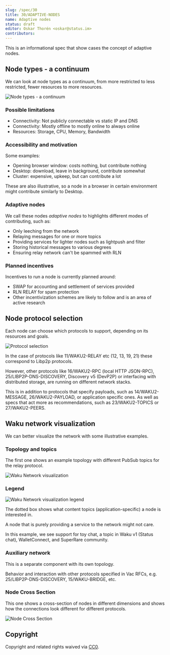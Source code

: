 ```yaml
---
slug: /spec/30
title: 30/ADAPTIVE-NODES
name: Adaptive nodes
status: draft
editor: Oskar Thorén <oskar@status.im>
contributors:
---
```


This is an informational spec that show cases the concept of adaptive nodes.

## Node types - a continuum

We can look at node types as a continuum, from more restricted to less restricted, fewer resources to more resources.

![Node types - a continuum](/rfcs/30/adaptive_node_continuum2.png)

### Possible limitations

- Connectivity: Not publicly connectable vs static IP and DNS
- Connectivity: Mostly offline to mostly online to always online
- Resources: Storage, CPU, Memory, Bandwidth

### Accessibility and motivation

Some examples:

- Opening browser window: costs nothing, but contribute nothing
- Desktop: download, leave in background, contribute somewhat
- Cluster: expensive, upkeep, but can contribute a lot

These are also illustrative, so a node in a browser in certain environment might contribute similarly to Desktop.

### Adaptive nodes

We call these nodes *adaptive nodes* to highlights different modes of contributing, such as:

- Only leeching from the network
- Relaying messages for one or more topics
- Providing services for lighter nodes such as lightpush and filter
- Storing historical messages to various degrees
- Ensuring relay network can't be spammed with RLN

### Planned incentives

Incentives to run a node is currently planned around:

- SWAP for accounting and settlement of services provided
- RLN RELAY for spam protection
- Other incentivization schemes are likely to follow and is an area of active research

## Node protocol selection

Each node can choose which protocols to support, depending on its resources and goals.

![Protocol selection](/rfcs/30/adaptive_node_protocol_selection2.png)

In the case of protocols like 11/WAKU2-RELAY etc (12, 13, 19, 21) these correspond to Libp2p protocols.

However, other protocols like 16/WAKU2-RPC (local HTTP JSON-RPC), 25/LIBP2P-DNS-DISCOVERY, Discovery v5 (DevP2P) or interfacing with distributed storage, are running on different network stacks.

This is in addition to protocols that specify payloads, such as 14/WAKU2-MESSAGE, 26/WAKU2-PAYLOAD, or application specific ones. As well as specs that act more as recommendations, such as 23/WAKU2-TOPICS or 27/WAKU2-PEERS.

## Waku network visualization

We can better visualize the network with some illustrative examples.

### Topology and topics

The first one shows an example topology with different PubSub topics for the relay protocol.

![Waku Network visualization](/rfcs/30/adaptive_node_network_topology_protocols2.png)

### Legend

![Waku Network visualization legend](/rfcs/30/adaptive_node_network_topology_protocols_legend.png)

The dotted box shows what content topics (application-specific) a node is interested in.

A node that is purely providing a service to the network might not care.

In this example, we see support for toy chat, a topic in Waku v1 (Status chat), WalletConnect, and SuperRare community.

### Auxiliary network

This is a separate component with its own topology.

Behavior and interaction with other protocols specified in Vac RFCs, e.g. 25/LIBP2P-DNS-DISCOVERY, 15/WAKU-BRIDGE, etc.

### Node Cross Section

This one shows a cross-section of nodes in different dimensions and shows how the connections look different for different protocols.

![Node Cross Section](/rfcs/30/adaptive_node_cross_section2.png)

## Copyright

Copyright and related rights waived via [CC0](https://creativecommons.org/publicdomain/zero/1.0/).
